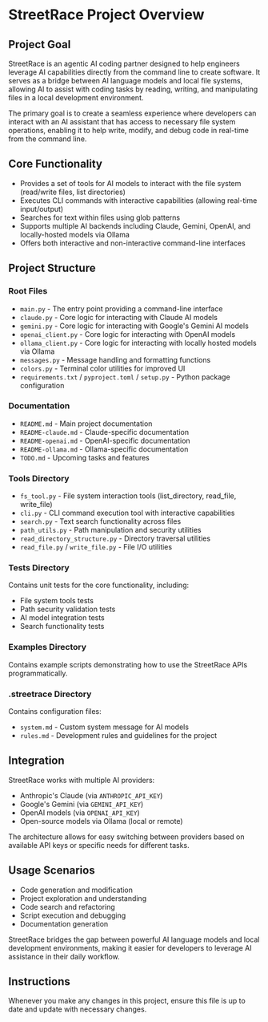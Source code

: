 # StreetRace Project Overview

## Project Goal
StreetRace is an agentic AI coding partner designed to help engineers leverage AI capabilities directly from the command line to create software. It serves as a bridge between AI language models and local file systems, allowing AI to assist with coding tasks by reading, writing, and manipulating files in a local development environment.

The primary goal is to create a seamless experience where developers can interact with an AI assistant that has access to necessary file system operations, enabling it to help write, modify, and debug code in real-time from the command line.

## Core Functionality
- Provides a set of tools for AI models to interact with the file system (read/write files, list directories)
- Executes CLI commands with interactive capabilities (allowing real-time input/output)
- Searches for text within files using glob patterns
- Supports multiple AI backends including Claude, Gemini, OpenAI, and locally-hosted models via Ollama
- Offers both interactive and non-interactive command-line interfaces

## Project Structure

### Root Files
- `main.py` - The entry point providing a command-line interface
- `claude.py` - Core logic for interacting with Claude AI models
- `gemini.py` - Core logic for interacting with Google's Gemini AI models
- `openai_client.py` - Core logic for interacting with OpenAI models
- `ollama_client.py` - Core logic for interacting with locally hosted models via Ollama
- `messages.py` - Message handling and formatting functions
- `colors.py` - Terminal color utilities for improved UI
- `requirements.txt` / `pyproject.toml` / `setup.py` - Python package configuration

### Documentation
- `README.md` - Main project documentation
- `README-claude.md` - Claude-specific documentation
- `README-openai.md` - OpenAI-specific documentation 
- `README-ollama.md` - Ollama-specific documentation
- `TODO.md` - Upcoming tasks and features

### Tools Directory
- `fs_tool.py` - File system interaction tools (list_directory, read_file, write_file)
- `cli.py` - CLI command execution tool with interactive capabilities
- `search.py` - Text search functionality across files
- `path_utils.py` - Path manipulation and security utilities
- `read_directory_structure.py` - Directory traversal utilities
- `read_file.py` / `write_file.py` - File I/O utilities

### Tests Directory
Contains unit tests for the core functionality, including:
- File system tools tests
- Path security validation tests
- AI model integration tests
- Search functionality tests

### Examples Directory
Contains example scripts demonstrating how to use the StreetRace APIs programmatically.

### .streetrace Directory
Contains configuration files:
- `system.md` - Custom system message for AI models
- `rules.md` - Development rules and guidelines for the project

## Integration
StreetRace works with multiple AI providers:
- Anthropic's Claude (via `ANTHROPIC_API_KEY`)
- Google's Gemini (via `GEMINI_API_KEY`) 
- OpenAI models (via `OPENAI_API_KEY`)
- Open-source models via Ollama (local or remote)

The architecture allows for easy switching between providers based on available API keys or specific needs for different tasks.

## Usage Scenarios
- Code generation and modification
- Project exploration and understanding
- Code search and refactoring
- Script execution and debugging
- Documentation generation

StreetRace bridges the gap between powerful AI language models and local development environments, making it easier for developers to leverage AI assistance in their daily workflow.

## Instructions

Whenever you make any changes in this project, ensure this file is up to date and update with necessary changes.
